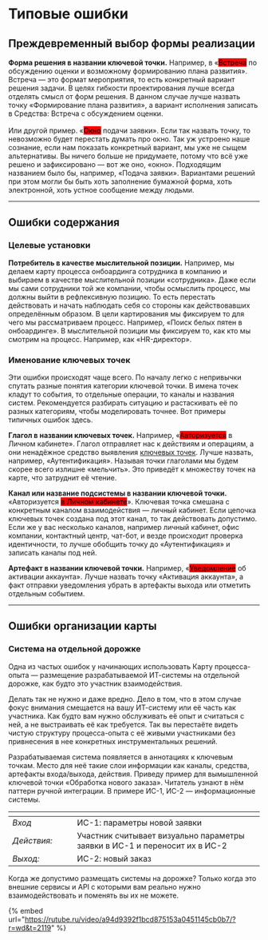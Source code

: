 # Типовые ошибки

## Преждевременный выбор формы реализации

**Форма решения в названии ключевой точки.** Например, в «<mark style="background-color:red;">Встреча</mark> по обсуждению оценки и возможному формированию плана развития». Встреча — это формат мероприятия, то есть конкретный вариант решения задачи. В целях гибкости проектирования лучше всегда отделять смысл от форм решения. В данном случае лучше назвать точку «Формирование плана развития», а вариант исполнения записать в Средства: Встреча с обсуждением оценки. \
\
Или другой пример. «<mark style="background-color:red;">Окно</mark> подачи заявки». Если так назвать точку, то невозможно будет перестать думать про окно. Так уж устроено наше сознание, если нам показать конкретный вариант, мы уже не сыщем альтернативы. Вы ничего больше не придумаете, потому что всё уже решено и зафиксировано — вот же оно, «окно». Подходящим названием было бы, например, «Подача заявки». Вариантами решений при этом могли бы быть хоть заполнение бумажной форма, хоть электронной, хоть устное сообщение между людьми.

***

## Ошибки содержания

### Целевые установки

**Потребитель в качестве мыслительной позиции.** Например, мы делаем карту процесса онбоардинга сотрудника в компанию и выбираем в качестве мыслительной позиции «сотрудника». Даже если мы сами сотрудники той же компании, чтобы осмыслить процесс, мы должны выйти в рефлексивную позицию. То есть перестать действовать и начать наблюдать себя со стороны как действовавших определённым образом. В цели картирования мы фиксируем то для чего мы рассматриваем процесс. Например, «Поиск белых пятен в онбоардинге». В мыслительной позиции мы фиксируем то, как кто мы смотрим на процесс. Например, как «HR-директор».

### Именование ключевых точек

Эти ошибки происходят чаще всего. По началу легко с непривычки спутать разные понятия категории ключевой точки. В имена точек кладут то события, то отдельные операции, то каналы и названия систем. Рекомендуется разбирать ситуацию и растаскивать её по разных категориям, чтобы моделировать точнее. Вот примеры типичных ошибок здесь.

**Глагол в названии ключевых точек.** Например, «<mark style="background-color:red;">Авторизуется</mark> в Личном кабинете». Глагол отправляет нас к действиям и операциям, а они ненадёжное средство выявления [ключевых точек](vazhnye-ponyatiya/klyuchevye-tochki.md). Лучше назвать, например, «Аутентификация». Называя точки глаголами мы будем скорее всего излишне «мельчить». Это приведёт к множеству точек на карте, что затруднит её чтение.

**Канал или название подсистемы в названии ключевой точки.** «Авторизуется <mark style="background-color:red;">в Личном кабинете</mark>».  Ключевая точка смешана с конкретным каналом взаимодействия — личный кабинет. Если цепочка ключевых точек создана под этот канал, то так действовать допустимо. Если же у вас несколько каналов, например личный кабинет, офис компании, контактный центр, чат-бот, и везде происходит проверка идентичности, то лучше обобщить точку до «Аутентификация» и записать каналы под ней.

**Артефакт в названии ключевой точки.** Например, «<mark style="background-color:red;">Уведомление</mark> об активации аккаунта». Лучше назвать точку «Активация аккаунта», а факт отправки уведомления убрать в артефакты выхода или отметить отдельным событием.

***

## Ошибки организации карты

### Система на отдельной дорожке

Одна из частых ошибок у начинающих использовать Карту процесса-опыта — размещение разрабатываемой ИТ-системы на отдельной дорожке, как будто это участник взаимодействия.&#x20;

Делать так не нужно и даже вредно. Дело в том, что в этом случае фокус внимания смещается на вашу ИТ-систему или её часть как участника. Как будто вам нужно обслуживать её опыт и считаться с ней, а не выстраивать её как требуется. Так вы перестаёте видеть чистую структуру процесса-опыта с её живыми участниками без привнесения в нее конкретных инструментальных решений.&#x20;

Разрабатываемая система появляется в аннотациях к ключевым точкам. Место для неё такие слои информации как каналы, средства, артефакты входа/выхода, действия. Приведу пример для вымышленной ключевой точки «Обработка нового заказа». Читатель узнают в нём паттерн ручной интеграции. В примере ИС-1, ИС-2  — информационные системы. &#x20;

<table data-header-hidden><thead><tr><th width="142"></th><th width="588"></th></tr></thead><tbody><tr><td><em>Вход</em></td><td>ИС-1: параметры новой заявки </td></tr><tr><td><em>Действия:</em> </td><td>Участник считывает визуально параметры заявки в ИС-1 и переносит их в ИС-2</td></tr><tr><td><em>Выход:</em></td><td>ИС-2: новый заказ</td></tr></tbody></table>

Когда же допустимо размещать системы на дорожке? Только когда это внешние сервисы и API с которыми вам реально нужно взаимодействовать и поменять вы их не можете.

{% embed url="https://rutube.ru/video/a94d9392f1bcd875153a0451145cb0b7/?r=wd&t=2119" %}
